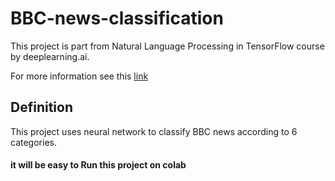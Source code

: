 # BBC-news-classification
This project is part from Natural Language Processing in TensorFlow course by deeplearning.ai.


For more information see this [link](https://www.coursera.org/learn/natural-language-processing-tensorflow)

## Definition

This project uses neural network to classify BBC news according to 6 categories.

#### it will be easy to Run this project on colab
